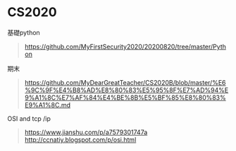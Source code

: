 # CS2020
基礎python
>https://github.com/MyFirstSecurity2020/20200820/tree/master/Python  

期末  
>https://github.com/MyDearGreatTeacher/CS2020B/blob/master/%E6%9C%9F%E4%B8%AD%E8%80%83%E5%95%8F%E7%AD%94%E9%A1%8C%E7%AF%84%E4%BE%8B%E5%BF%85%E8%80%83%E9%A1%8C.md    

OSI and  tcp /ip
>https://www.jianshu.com/p/a7579301747a  
>http://ccnatiy.blogspot.com/p/osi.html  
